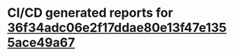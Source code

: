 # CI/CD generated reports for [36f34adc06e2f17ddae80e13f47e1355ace49a67](https://github.com/hydephp/develop/commit/36f34adc06e2f17ddae80e13f47e1355ace49a67)

